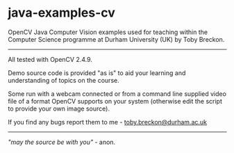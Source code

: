 # java-examples-cv

OpenCV Java Computer Vision examples used for teaching within the
Computer Science programme at Durham University (UK) by Toby Breckon.

---

All tested with OpenCV 2.4.9.

Demo source code is provided "as is" to aid your learning and understanding of topics on the course.

Some run with a webcam connected or from a command line supplied video file of a format OpenCV supports on your system (otherwise edit the script to provide your own image source).

If you find any bugs report them to me - toby.breckon@durham.ac.uk

---

_"may the source be with you"_ - anon.
